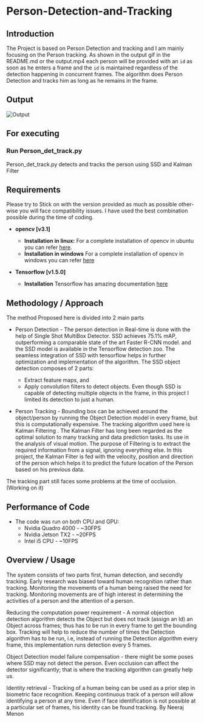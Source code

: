 # Person-Detection-and-Tracking

## Introduction
The Project is based on Person Detection and tracking and I am mainly focusing on the Person tracking. As shown in the output gif in the README.md or the output.mp4 each person will be provided with an `id` as soon as he enters a frame and the `id` is maintained regardless of the detection happening in concurrent frames. The algorithm does Person Detection and tracks him as long as he remains in the frame.

## Output
![Output](./YOLOv8_ENGINE/tracking%20by%20YOLOv8.gif)

## For executing
### Run Person_det_track.py
Person_det_track.py detects and tracks the person using SSD and Kalman Filter

## Requirements
Please try to Stick on with the version provided as much as possible other-wise you will face compatibility issues. I have used the best combination possible during the time of coding.
* **opencv [v3.1]**
	* **Installation in linux:**
			For a complete installation of opencv in ubuntu you can refer [here](http://www.pyimagesearch.com/2015/06/22/install-opencv-3-0-and-python-2-7-on-ubuntu/).
	* **Installation in windows**
			For a complete installation of opencv in windows you can refer [here](https://putuyuwono.wordpress.com/2015/04/23/building-and-installing-opencv-3-0-on-windows-7-64-bit/)
      
* **Tensorflow [v1.5.0]** 
	* **Installation**
		Tensorflow has amazing documentation [here](https://www.tensorflow.org/install/pip)
## Methodology / Approach
The method Proposed here is divided into 2 main parts

* Person Detection - The person detection in Real-time is done with the help of Single Shot MultiBox Detector. SSD achieves 75.1%
	mAP, outperforming a comparable state of the art Faster R-CNN model. and the SSD model is available in the Tensorflow detection
	zoo. The seamless integration of SSD with tensorflow helps in further optimization and implementation of the algorithm.
	The SSD object detection composes of 2 parts:
	* Extract feature maps, and 
	* Apply convolution filters to detect objects.
	Even though SSD is capable of detecting multiple objects in the frame, in this project I limited its detection to just a human.

* Person Tracking - Bounding box can be achieved around the object/person by running the Object Detection model in every frame, but this is computationally expensive.
	The tracking algorithm used here is Kalman Filtering . The Kalman Filter has long been regarded as the optimal solution to many tracking and data prediction tasks. Its use in the analysis of visual motion. The purpose of Filtering is to extract the required information from a signal, ignoring everything else. In this project, the Kalman Filter is fed with the velocity, position and direction of the person which helps it to predict the future location of the Person based on his previous data.

The tracking part still faces some problems at the time of occlusion. (Working on it)

## Performance of Code
* The code was run on both CPU and GPU:	
	* Nvidia Quadro 4000  -  ~30FPS
	* Nvidia Jetson TX2   -  ~20FPS
	* Intel i5 CPU	      -  ~10FPS

## Overview / Usage
The system consists of two parts first, human detection, and secondly tracking. Early research was biased toward human recognition rather than tracking. Monitoring the movements of a human being raised the need for tracking. Monitoring movements are of high interest in determining the activities of a person and the attention of a person.

Reducing the computation power requirement - A normal objection detection algorithm detects the Object but does not track (assign an Id) an Object across frames; thus has to be run in every frame to get the bounding box. Tracking will help to reduce the number of
times the Detection algorithm has to be run, i.e, instead of running the Detection algorithm every frame, this implementation runs detection every 5 frames.

Object Detection model failure compensation - there might be some poses where SSD may not detect the person. Even occlusion can affect the detector significantly; that is where the tracking algorithm can greatly help us.

Identity retrieval - Tracking of a human being can be used as a prior step in biometric face recognition. Keeping continuous track of a person will allow identifying a person at any time. Even if face identification is not possible at a particular set of frames, his identity can be found tracking.
By Neeraj Menon
